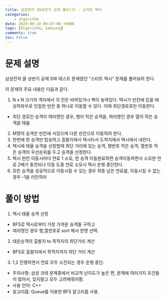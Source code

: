 ```yaml
---
title: 삼성전자 20상반기 코테 풀이(2) - 스타트 택시
categories:
    - algorithm
date: 2020-09-19 00:47:00 +0900
tags: [Algorithm, Samsung]        
comments: true
toc: False
---
```


문제 설명
==================================================================================================
삼성전자 올 상반기 공채 SW 테스트 문제였던 "스타트 택시" 문제를 풀어보려 한다.

이 문제의 주요 내용은 다음과 같다.

1. N x N 크기의 격자에서 각 칸은 비어있거나 벽이 놓여있다. 택시가 빈칸에 있을 때 상하좌우로 인접한 빈칸 중 하나로  이동할 수 있다. 이때 최단경로로만 이동한다.
 - 최단 경로인 승객이 여러명인 경우, 행이 작은 승객을, 여러명인 경우 열이 작은 승객을 태움 
2. M명의 승객은 빈칸에 서있으며 다른 빈칸으로 이동하려 한다.
3. 한번에 한 승객만 탑승하고 출발지에서 택시타서 도착지에서 택시에서 내린다.
4. 택시에 태울 승객을 선정할때 최단 거리에 있는 승객, 행번호 작은 승객, 열번호 작은 승객의 우선순위를 두고 승객을 선정한다.
5. 택시 한칸 이동시마다 연료 1 소모, 한 승객 이동완료하면 승객이동하면서 소모한 연료 2배가 충전되나 이동 도중 연료 소모시 택시 운행 중단한다. 
6. 모든 승객을 성공적으로 이동시킬 수 있는 경우 최종 남은 연료를, 이동시킬 수 없는 경우 -1을 리턴하라
 
풀이 방법
=======================================================================================================

1. 택시 태울 승객 선정
 - BFS로 택시로부터 가장 가까운 승객들 구하고
 - 여러명인 경우 행,열번호로 sort 해서 한명 선택.
2. 태운승객의 출발지 to 목적지의 최단거리 계산
 - BFS로 출발지에서 목적지까지 최단 거리 계산
3. 1,2 진행하면서 연료 모두 소진되는 경우 운행 중단. 

- 주의사항: 삼성 코테 문제중에서 비교적 난이도가 높은 편, 문제에 여러가지 조건들이 많아서, 잊지말고 모두 고려해줘야함. 
- 사용 언어: C++
- 알고리즘: Queue를 이용한 BFS 알고리즘 사용.
<script src="https://gist.github.com/HyunjiEllenPak/bcd1bf899737043a2df96deb75018073.js"></script>